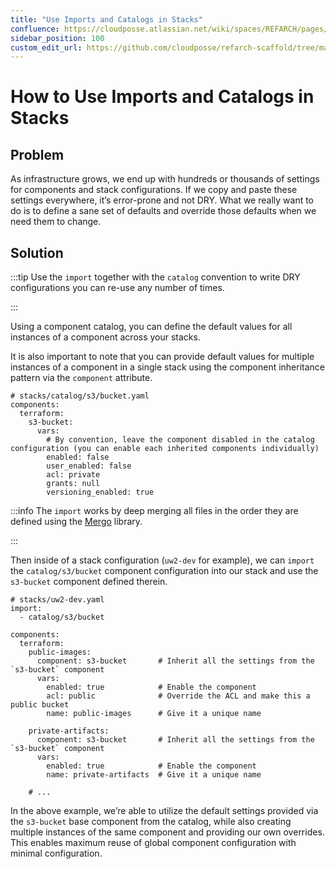```yaml
---
title: "Use Imports and Catalogs in Stacks"
confluence: https://cloudposse.atlassian.net/wiki/spaces/REFARCH/pages/1183973406/How+to+Use+Imports+and+Catalogs+in+Stacks
sidebar_position: 100
custom_edit_url: https://github.com/cloudposse/refarch-scaffold/tree/main/docs/docs/how-to-guides/tutorials/how-to-use-imports-and-catalogs-in-stacks.md
---
```


# How to Use Imports and Catalogs in Stacks

## Problem

As infrastructure grows, we end up with hundreds or thousands of settings for components and stack configurations. If we copy and paste these settings everywhere, it’s error-prone and not DRY. What we really want to do is to define a sane set of defaults and override those defaults when we need them to change.

## Solution

:::tip
Use the `import` together with the `catalog` convention to write DRY configurations you can re-use any number of times.

:::

Using a component catalog, you can define the default values for all instances of a component across your stacks.

It is also important to note that you can provide default values for multiple instances of a component in a single stack using the component inheritance pattern via the `component` attribute.

```
# stacks/catalog/s3/bucket.yaml
components:
  terraform:
    s3-bucket:
      vars:
        # By convention, leave the component disabled in the catalog configuration (you can enable each inherited components individually)
        enabled: false
        user_enabled: false
        acl: private
        grants: null
        versioning_enabled: true
```

:::info
The `import` works by deep merging all files in the order they are defined using the [Mergo](https://github.com/imdario/mergo) library.

:::

Then inside of a stack configuration (`uw2-dev` for example), we can `import` the `catalog/s3/bucket` component configuration into our stack and use the `s3-bucket` component defined therein.

```
# stacks/uw2-dev.yaml
import:
  - catalog/s3/bucket

components:
  terraform:
    public-images:
      component: s3-bucket       # Inherit all the settings from the `s3-bucket` component
      vars:
        enabled: true            # Enable the component
        acl: public              # Override the ACL and make this a public bucket
        name: public-images      # Give it a unique name

    private-artifacts:
      component: s3-bucket       # Inherit all the settings from the `s3-bucket` component
      vars:
        enabled: true            # Enable the component
        name: private-artifacts  # Give it a unique name

    # ...
```

In the above example, we’re able to utilize the default settings provided via the `s3-bucket` base component from the catalog, while also creating multiple instances of the same component and providing our own overrides. This enables maximum reuse of global component configuration with minimal configuration.


